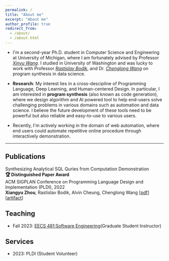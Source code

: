 ```yaml
---
permalink: /
title: "About me"
excerpt: "About me"
author_profile: true
redirect_from: 
  - /about/
  - /about.html
---
```


* I'm a second-year Ph.D. student in Computer Science and Engineering at University of Michigan, where I am fortunately advised by Professor *[Xinyu Wang](https://web.eecs.umich.edu/~xwangsd/)*. I studied in University of Washington and was lucky to work with Professor *[Rastislav Bodik](https://homes.cs.washington.edu/~bodik/)*, and Dr. *[Chenglong Wang](https://chenglongwang.org/)* on program synthesis in data science.

* **Research**: 
My interest lies in a cross-descipline of Programming Language, Deep Learning, and Human-centered Design. In particular, I am interested in **program synthesis** (also known as code generation), where we design algorithm and AI powered tool to help end-users solve challenging problems in various domains such as automation and data science. I believe the future development of these tools need to be powerful but also reliable and easy-to-use to various users.

* Recently, I'm actively working in the domain of web automation, where end users could automate repetitive online procedure through interactively demonstration. 


---
## Publications

Synthesizing Analytical SQL Quries from Computation Demonstration\
**🏆 Distinguished Paper Award**\
ACM SIGPLAN Conference on Programming Language Design and Implementation (PLDI), 2022\
**Xiangyu Zhou**, Rastislav Bodik, Alvin Cheung, Chenglong Wang
[[pdf](https://arxiv.org/abs/2204.07102)] [[artifact](https://dl.acm.org/do/10.5281/zenodo.6330232/full/)]


## Teaching
* Fall 2023: [EECS 481:Software Engineering](https://pbhoopala.github.io/eecs481f23/index.html)(Graduate Student Instructor)

## Services
* 2023: PLDI (Student Volunteer)

